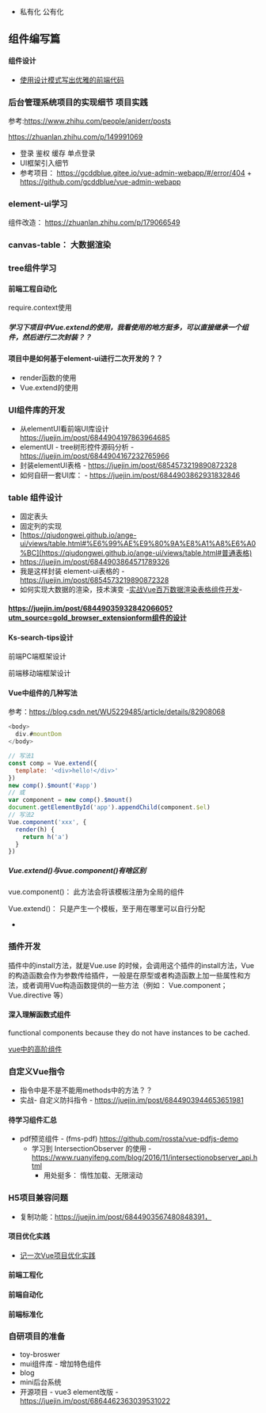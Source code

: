 

- 私有化 公有化











## 组件编写篇

#### 组件设计

- [使用设计模式写出优雅的前端代码](https://www.infoq.cn/article/MozzEoZDhLC*KVAyZFpl)

### 后台管理系统项目的实现细节  项目实践

参考:https://www.zhihu.com/people/aniderr/posts

https://zhuanlan.zhihu.com/p/149991069

- 登录 鉴权 缓存 单点登录
- UI框架引入细节
- 参考项目： https://gcddblue.gitee.io/vue-admin-webapp/#/error/404  + https://github.com/gcddblue/vue-admin-webapp

### element-ui学习

组件改造： https://zhuanlan.zhihu.com/p/179066549

### canvas-table： 大数据渲染

### tree组件学习

#### 

#### 前端工程自动化 

require.context使用



##### 学习下项目中Vue.extend的使用，我看使用的地方挺多，可以直接继承一个组件，然后进行二次封装？？

#### 项目中是如何基于element-ui进行二次开发的？？

- render函数的使用
- Vue.extend的使用

### UI组件库的开发

- 从elementUI看前端UI库设计  https://juejin.im/post/6844904197863964685
- elementUI - tree树形控件源码分析 - https://juejin.im/post/6844904167232765966
- 封装elementUI表格 - https://juejin.im/post/6854573219890872328
- 如何自研一套UI库： - https://juejin.im/post/6844903862931832846

### table 组件设计

- 固定表头
- 固定列的实现
- [https://qiudongwei.github.io/ange-ui/views/table.html#%E6%99%AE%E9%80%9A%E8%A1%A8%E6%A0%BC](https://qiudongwei.github.io/ange-ui/views/table.html#普通表格)
-  https://juejin.im/post/6844903864571789326
- 我是这样封装 element-ui表格的 - https://juejin.im/post/6854573219890872328
- 如何实现大数据的渲染，技术演变 -[实战Vue百万数据渲染表格组件开发](https://juejin.im/post/6844903593284206605?utm_source=gold_browser_extension)- 

#### https://juejin.im/post/6844903593284206605?utm_source=gold_browser_extensionform组件的设计



#### Ks-search-tips设计



前端PC端框架设计



前端移动端框架设计



#### Vue中组件的几种写法

参考：https://blog.csdn.net/WU5229485/article/details/82908068

```js
<body>
  div.#mountDom	
</body>

// 写法1
const comp = Vue.extend({
  template: '<div>hello!</div>'
})
new comp().$mount('#app')
// 或
var component = new comp().$mount()
document.getElementById('app').appendChild(component.$el)
// 写法2
Vue.component('xxx', {
  render(h) {
    return h('a')
  }
})
```

##### Vue.extend()与vue.component()有啥区别

vue.component()： 此方法会将该模板注册为全局的组件

Vue.extend()： 只是产生一个模板，至于用在哪里可以自行分配



- 

### 插件开发

插件中的install方法，就是Vue.use 的时候，会调用这个插件的install方法，Vue的构造函数会作为参数传给插件，一般是在原型或者构造函数上加一些属性和方法，或者调用Vue构造函数提供的一些方法（例如： Vue.component；Vue.directive 等）

#### 深入理解函数式组件

functional components because they do not have instances to be cached.

[vue中的高阶组件](http://hcysun.me/2018/01/05/%E6%8E%A2%E7%B4%A2Vue%E9%AB%98%E9%98%B6%E7%BB%84%E4%BB%B6/)



### 自定义Vue指令

- 指令中是不是不能用methods中的方法？？
- 实战- 自定义防抖指令 - https://juejin.im/post/6844903944653651981



#### 待学习组件汇总

- pdf预览组件 - (fms-pdf)  https://github.com/rossta/vue-pdfjs-demo
  - 学习到 IntersectionObserver 的使用 - https://www.ruanyifeng.com/blog/2016/11/intersectionobserver_api.html
    - 用处挺多： 惰性加载、无限滚动



### H5项目兼容问题

- 复制功能：https://juejin.im/post/6844903567480848391，

#### 项目优化实践

- [记一次Vue项目优化实践](https://juejin.im/post/6844903695143043086)



#### 前端工程化



#### 前端自动化



#### 前端标准化





### 自研项目的准备

- toy-broswer
- mui组件库 - 增加特色组件
- blog
- mini后台系统
- 开源项目 - vue3 element改版 -  https://juejin.im/post/6864462363039531022

